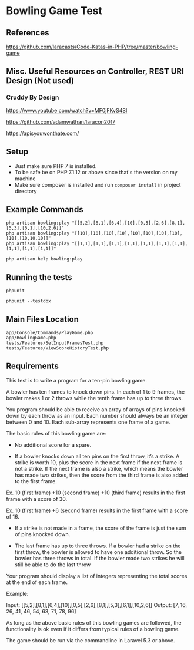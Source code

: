 # Bowling Game Test

## References

https://github.com/laracasts/Code-Katas-in-PHP/tree/master/bowling-game

## Misc. Useful Resources on Controller, REST URI Design (Not used)

### Cruddy By Design
https://www.youtube.com/watch?v=MF0jFKvS4SI

https://github.com/adamwathan/laracon2017

https://apisyouwonthate.com/

## Setup
- Just make sure PHP 7 is installed. 
- To be safe be on PHP 7.1.12 or above since that's the version on my machine
- Make sure composer is installed and run `composer install` in project directory

## Example Commands

```
php artisan bowling:play "[[5,2],[8,1],[6,4],[10],[0,5],[2,6],[8,1],[5,3],[6,1],[10,2,6]]"
php artisan bowling:play "[[10],[10],[10],[10],[10],[10],[10],[10],[10],[10,10,10]]"
php artisan bowling:play "[[1,1],[1,1],[1,1],[1,1],[1,1],[1,1],[1,1],[1,1],[1,1],[1,1]]"

php artisan help bowling:play

```

## Running the tests

```
phpunit

phpunit --testdox
```

## Main Files Location

```
app/Console/Commands/PlayGame.php
app/BowlingGame.php
tests/Features/SetInputFramesTest.php
tests/Features/ViewScoreHistoryTest.php
```

## Requirements
This test is to write a program for a ten-pin bowling game.

A bowler has ten frames to knock down pins. In each of 1 to 9 frames, the bowler makes 1 or 2 throws while the tenth 
frame has up to three throws.

You program should be able to receive an array of arrays of pins knocked down by each throw as an
input. Each number should always be an integer between 0 and 10. Each sub-array represents one
frame of a game.

The basic rules of this bowling game are:

- No additional score for a spare.

-  If a bowler knocks down all ten pins on the first throw, it’s a strike. A strike is worth 10, plus
the score in the next frame if the next frame is not a strike. If the next frame is also a strike,
which means the bowler has made two strikes, then the score from the third frame is also
added to the first frame.

Ex. 10 (first frame) +10 (second frame) +10 (third frame) results in the first frame with a score
of 30.

Ex. 10 (first frame) +6 (second frame) results in the first frame with a score of 16.

- If a strike is not made in a frame, the score of the frame is just the sum of pins knocked
down.

- The last frame has up to three throws. If a bowler had a strike on the first throw, the bowler is
allowed to have one additional throw. So the bowler has three throws in total. If the bowler
made two strikes he will still be able to do the last throw

Your program should display a list of integers representing the total scores at the end of each frame.

Example:

Input: [[5,2],[8,1],[6,4],[10],[0,5],[2,6],[8,1],[5,3],[6,1],[10,2,6]]
Output: [7, 16, 26, 41, 46, 54, 63, 71, 78, 96]

As long as the above basic rules of this bowling games are followed, the functionality is ok even if it
differs from typical rules of a bowling game.

The game should be run via the commandline in Laravel 5.3 or above.
